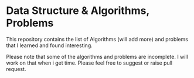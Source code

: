 # Data Structure & Algorithms, Problems

This repository contains the list of Algorithms (will add more) and problems that I learned and found interesting.

Please note that some of the algorithms and problems are incomplete. I will work on that when i get time. Please feel free to suggest or raise pull request.

